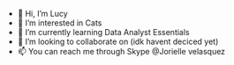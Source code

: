 - 👋 Hi, I’m Lucy
- 👀 I’m interested in Cats
- 🌱 I’m currently learning Data Analyst Essentials
- 💞️ I’m looking to collaborate on (idk havent deciced yet)
- 📫 You can reach me through Skype @Jorielle velasquez

<!---
Lucyyy6/Lucyyy6 is a ✨ special ✨ repository because its `README.md` (this file) appears on your GitHub profile.
You can click the Preview link to take a look at your changes.
--->
